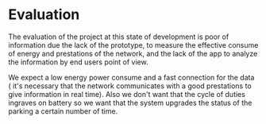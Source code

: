 # Evaluation
The evaluation of the project at this state of development is poor of information due the lack of the prototype, to measure the effective consume of energy and prestations of the network, and the lack of the app to analyze the information by end users point of view.

We expect a low energy power consume and a fast connection for the data ( it's necessary that the network communicates with a good prestations to give information in real time). Also we don't want that the cycle of duties ingraves on battery so we want that the system upgrades the status of the parking a certain number of time.
